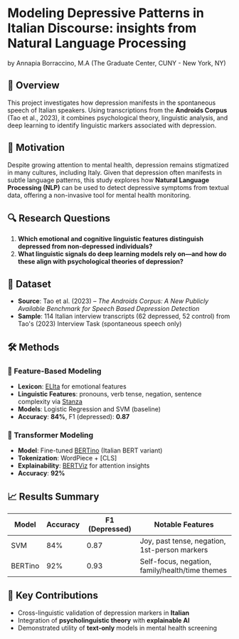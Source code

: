 # Modeling Depressive Patterns in Italian Discourse: insights from Natural Language Processing
by Annapia Borraccino, M.A (The Graduate Center, CUNY - New York, NY)

## 📘 Overview

This project investigates how depression manifests in the spontaneous speech of Italian speakers. Using transcriptions from the **Androids Corpus** (Tao et al., 2023), it combines psychological theory, linguistic analysis, and deep learning to identify linguistic markers associated with depression.

## 🧠 Motivation

Despite growing attention to mental health, depression remains stigmatized in many cultures, including Italy. Given that depression often manifests in subtle language patterns, this study explores how **Natural Language Processing (NLP)** can be used to detect depressive symptoms from textual data, offering a non-invasive tool for mental health monitoring.

## 🔍 Research Questions

1. **Which emotional and cognitive linguistic features distinguish depressed from non-depressed individuals?**  
2. **What linguistic signals do deep learning models rely on—and how do these align with psychological theories of depression?**

## 📂 Dataset

- **Source**: Tao et al. (2023) – *The Androids Corpus: A New Publicly Available Benchmark for Speech Based Depression Detection*
- **Sample**: 114 Italian interview transcripts (62 depressed, 52 control) from Tao's (2023) Interview Task (spontaneous speech only)

## 🛠 Methods

### 🔧 Feature-Based Modeling
- **Lexicon**: [ELIta](https://github.com/edipalm/EliTa) for emotional features
- **Linguistic Features**: pronouns, verb tense, negation, sentence complexity via [Stanza](https://stanfordnlp.github.io/stanza/)
- **Models**: Logistic Regression and SVM (baseline)
- **Accuracy**: **84%**, F1 (depressed): **0.87**

### 🤖 Transformer Modeling
- **Model**: Fine-tuned [BERTino](https://huggingface.co/Musixmatch/umberto-commoncrawl-cased-v1) (Italian BERT variant)
- **Tokenization**: WordPiece + [CLS]
- **Explainability**: [BERTViz](https://github.com/jessevig/bertviz) for attention insights
- **Accuracy**: **92%**

## 📈 Results Summary

| Model     | Accuracy | F1 (Depressed) | Notable Features |
|-----------|----------|----------------|------------------|
| SVM       | 84%      | 0.87           | Joy, past tense, negation, 1st-person markers |
| BERTino   | 92%      | 0.93           | Self-focus, negation, family/health/time themes |

## 🧩 Key Contributions

- Cross-linguistic validation of depression markers in **Italian**
- Integration of **psycholinguistic theory** with **explainable AI**
- Demonstrated utility of **text-only** models in mental health screening


